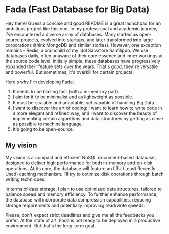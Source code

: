 # Fada (Fast Database for Big Data)

Hey there! Guess a concise and good README is a great launchpad for an ambitious project like this one.
In my professional and academic journey, I've encountered a diverse array of databases. Many started as open-source projects, evolved into startups, and later transformed into large corporations (think MongoDB and similar stories). However, one exception remains – Redis, a brainchild of my idol Salvatore Sanfilippo.
We use databases daily, often unaware of their core essence and inner workings at the source code level. Initially simple, these databases have progressively expanded their feature sets over the years. That's good, they're versatile and powerful. But sometimes, it's overkill for certain projects.

Here's why I'm developing Fada:

1. It needs to be blazing fast (with a in-memory part).
2. I aim for it to be minimalist and as lightweight as possible.
3. It must be scalable and adaptable, yet capable of handling Big Data.
4. I want to discover the art of coding: I want to learn how to write code in a more elegant and refined way, and I want to discover the beauty of implementing certain algorithms and data structures by getting as close as possible to machine language.
5. It's going to be open-source.

## My vision

My vision is a compact and efficient NoSQL document-based database, designed to deliver high performance for both in-memory and on-disk operations. At its core, the database will feature an LRU (Least Recently Used) caching mechanism. I'll try to optimize disk operations through batch writing techniques.

In terms of data storage, I plan to use optimized data structures, tailored to balance speed and memory efficiency. To further enhance performance, the database will incorporate data compression capabilities, reducing storage requirements and potentially improving read/write speeds. 

Please, don't expect strict deadlines and give me all the feedbacks you prefer. 
At the state of art, Fada is not ready to be deployed in a productive environment. But that's the long-term goal.